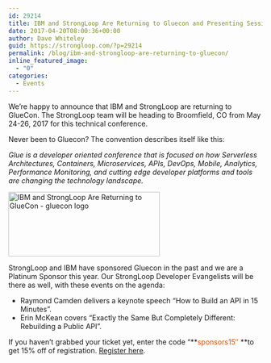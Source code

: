 ```yaml
---
id: 29214
title: IBM and StrongLoop Are Returning to Gluecon and Presenting Sessions
date: 2017-04-20T08:00:36+00:00
author: Dave Whiteley
guid: https://strongloop.com/?p=29214
permalink: /blog/ibm-and-strongloop-are-returning-to-gluecon/
inline_featured_image:
  - "0"
categories:
  - Events
---
```

We&#8217;re happy to announce that IBM and StrongLoop are returning to GlueCon. The StrongLoop team will be heading to Broomfield, CO from May 24-26, 2017 for this technical conference.

Never been to Gluecon? The convention describes itself like this:

_Glue is a developer­ oriented conference that is focused on how Serverless Architectures, Containers, Microservices, APIs, DevOps, Mobile, Analytics, Performance Monitoring, and cutting edge developer platforms and tools are changing the technology landscape._

<!--more-->

[<img class="aligncenter wp-image-29219 size-medium" src="https://strongloop.com/wp-content/uploads/2017/04/gluecon-2017-logo-1-300x128.png" alt="IBM and StrongLoop Are Returning to GlueCon - gluecon logo" width="300" height="128" srcset="https://strongloop.com/wp-content/uploads/2017/04/gluecon-2017-logo-1-300x128.png 300w, https://strongloop.com/wp-content/uploads/2017/04/gluecon-2017-logo-1-768x328.png 768w, https://strongloop.com/wp-content/uploads/2017/04/gluecon-2017-logo-1-1030x439.png 1030w, https://strongloop.com/wp-content/uploads/2017/04/gluecon-2017-logo-1-705x301.png 705w, https://strongloop.com/wp-content/uploads/2017/04/gluecon-2017-logo-1-450x192.png 450w, https://strongloop.com/wp-content/uploads/2017/04/gluecon-2017-logo-1.png 1439w" sizes="(max-width: 300px) 100vw, 300px" />](https://strongloop.com/wp-content/uploads/2017/04/gluecon-2017-logo-1.png)

StrongLoop and IBM have sponsored Gluecon in the past and we are a Platinum Sponsor this year. Our StrongLoop Developer Evangelists will be there as well, with these events on the agenda:

  * Raymond Camden delivers a keynote speech &#8220;How to Build an API in 15 Minutes&#8221;.
  * Erin McKean covers &#8220;Exactly the Same But Completely Different: Rebuilding a Public API&#8221;.

If you haven&#8217;t grabbed your ticket yet, enter the code &#8220;**<span style="color: #d95000;">sponsors15&#8243; </span>**to get 15% off of registration. [Register here](https://www.eventbrite.com/e/gluecon-2017-tickets-28526788392).

&nbsp;

